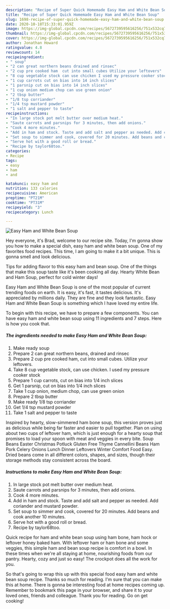 ```yaml
---
description: "Recipe of Super Quick Homemade Easy Ham and White Bean Soup"
title: "Recipe of Super Quick Homemade Easy Ham and White Bean Soup"
slug: 1698-recipe-of-super-quick-homemade-easy-ham-and-white-bean-soup
date: 2020-10-18T15:33:01.959Z
image: https://img-global.cpcdn.com/recipes/5672739595616256/751x532cq70/easy-ham-and-white-bean-soup-recipe-main-photo.jpg
thumbnail: https://img-global.cpcdn.com/recipes/5672739595616256/751x532cq70/easy-ham-and-white-bean-soup-recipe-main-photo.jpg
cover: https://img-global.cpcdn.com/recipes/5672739595616256/751x532cq70/easy-ham-and-white-bean-soup-recipe-main-photo.jpg
author: Jonathan Howard
ratingvalue: 4.8
reviewcount: 14
recipeingredient:
- " soup"
- "2 can great northern beans drained and rinsec"
- "2 cup pre cooked ham  cut into small cubes Utilize your leftovers"
- "8 cup vegetable stock can use chicken I used my pressure cooker stock"
- "1 cup carrots cut on bias into 14 inch slices"
- "1 parsnip cut on bias into 14 inch slices"
- "1 cup onion medium chop can use green onion"
- "2 tbsp butter"
- "1/8 tsp corriander"
- "1/4 tsp mustard powder"
- "1 salt and pepper to taste"
recipeinstructions:
- "In large stock pot melt butter over medium heat."
- "Saute carrots and parsnips for 3 minutes, then add onions."
- "Cook 4 more minutes."
- "Add in ham and stock. Taste and add salt and pepper as needed. Add coriander and mustard powder."
- "Set soup to simmer and cook, covered for 20 minutes. Add beans and cook another 10 minutes."
- "Serve hot with a good roll or bread."
- "Recipe by taylor68too."
categories:
- Recipe
tags:
- easy
- ham
- and

katakunci: easy ham and 
nutrition: 133 calories
recipecuisine: American
preptime: "PT21M"
cooktime: "PT31M"
recipeyield: "3"
recipecategory: Lunch

---
```



![Easy Ham and White Bean Soup](https://img-global.cpcdn.com/recipes/5672739595616256/751x532cq70/easy-ham-and-white-bean-soup-recipe-main-photo.jpg)

Hey everyone, it's Brad, welcome to our recipe site. Today, I'm gonna show you how to make a special dish, easy ham and white bean soup. One of my favorites food recipes. This time, I am going to make it a bit unique. This is gonna smell and look delicious.

Tips for adding flavor to this easy ham and bean soup. One of the things that make this soup taste like it&#39;s been cooking all day. Hearty White Bean and Ham Soup, perfect for cold winter days!

Easy Ham and White Bean Soup is one of the most popular of current trending foods on earth. It is easy, it's fast, it tastes delicious. It's appreciated by millions daily. They are fine and they look fantastic. Easy Ham and White Bean Soup is something which I have loved my entire life.


To begin with this recipe, we have to prepare a few components. You can have easy ham and white bean soup using 11 ingredients and 7 steps. Here is how you cook that.

<!--inarticleads1-->

##### The ingredients needed to make Easy Ham and White Bean Soup:

1. Make ready  soup
1. Prepare 2 can great northern beans, drained and rinsec
1. Prepare 2 cup pre cooked ham,  cut into small cubes. Utilize your leftovers.
1. Take 8 cup vegetable stock, can use chicken. I used my pressure cooker stock
1. Prepare 1 cup carrots, cut on bias into 1/4 inch slices
1. Get 1 parsnip, cut on bias into 1/4 inch slices
1. Take 1 cup onion, medium chop, can use green onion
1. Prepare 2 tbsp butter
1. Make ready 1/8 tsp corriander
1. Get 1/4 tsp mustard powder
1. Take 1 salt and pepper to taste


Inspired by hearty, slow-simmered ham bone soup, this version proves just as delicious while being far faster and easier to pull together. Plan on using about two cups of leftover ham, which is just enough for a hearty soup that promises to load your spoon with meat and veggies in every bite. Soup Beans Easter Christmas Potluck Gluten Free Thyme Cannellini Beans Ham Pork Celery Onions Lunch Dinner Leftovers Winter Comfort Food Easy. Dried beans come in all different colors, shapes, and sizes, though their storage methods stay consistent across the board. 

<!--inarticleads2-->

##### Instructions to make Easy Ham and White Bean Soup:

1. In large stock pot melt butter over medium heat.
1. Saute carrots and parsnips for 3 minutes, then add onions.
1. Cook 4 more minutes.
1. Add in ham and stock. Taste and add salt and pepper as needed. Add coriander and mustard powder.
1. Set soup to simmer and cook, covered for 20 minutes. Add beans and cook another 10 minutes.
1. Serve hot with a good roll or bread.
1. Recipe by taylor68too.


Quick recipe for ham and white bean soup using ham bone, ham hock or leftover honey baked ham. With leftover ham or ham bone and some veggies, this simple ham and bean soup recipe is comfort in a bowl. In these times when we&#39;re all staying at home, nourishing foods from our pantry. Hearty, cozy and just so easy! The crockpot does all the work for you. 

So that's going to wrap this up with this special food easy ham and white bean soup recipe. Thanks so much for reading. I'm sure that you can make this at home. There is gonna be interesting food at home recipes coming up. Remember to bookmark this page in your browser, and share it to your loved ones, friends and colleague. Thank you for reading. Go on get cooking!

